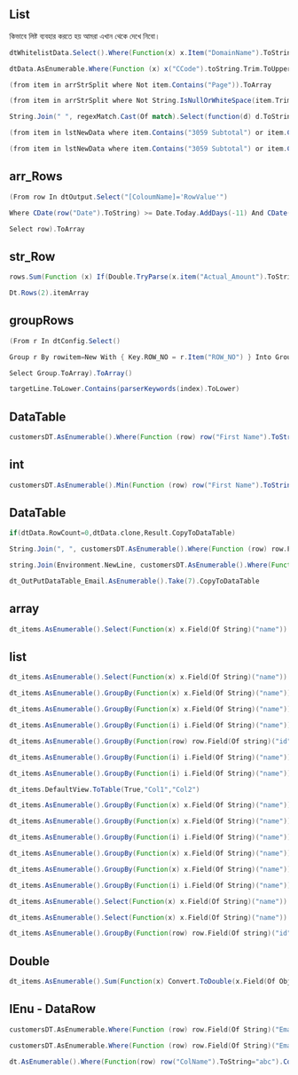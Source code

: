 

## List 
কিভাবে লিষ্ট ব্যবহার করতে হয় আমরা এখান থেকে দেখে নিবো।
```scala
dtWhitelistData.Select().Where(Function(x) x.Item("DomainName").ToString.ToLower.Equals(emailSenderHost.ToLower)).ToArray
```
```scala
dtData.AsEnumerable.Where(Function (x) x("CCode").toString.Trim.ToUpper.Equals(strCCFilter.ToUpper)).ToList
```
```scala
(from item in arrStrSplit where Not item.Contains("Page")).ToArray
```
```scala
(from item in arrStrSplit where Not String.IsNullOrWhiteSpace(item.Trim)).ToArray
```
```scala
String.Join(" ", regexMatch.Cast(Of match).Select(function(d) d.ToString).ToArray)
```
```scala
(from item in lstNewData where item.Contains("3059 Subtotal") or item.Contains("8155 Subtotal")).ToList
```
```scala
(from item in lstNewData where item.Contains("3059 Subtotal") or item.Contains("8155 Subtotal")).ToList
```
## arr_Rows


```scala
(From row In dtOutput.Select("[ColoumName]='RowValue'")
```

```scala
Where CDate(row("Date").ToString) >= Date.Today.AddDays(-11) And CDate(row("Date").ToString) <= Date.Today.AddDays(-5)
```

```scala
Select row).ToArray
```
## str_Row


```scala
rows.Sum(Function (x) If(Double.TryParse(x.item("Actual_Amount").ToString, Nothing), Double.Parse(x.Item("Actual_Amount").ToString), 0))
```

```scala
Dt.Rows(2).itemArray
```



## groupRows


```scala
(From r In dtConfig.Select()
```

```scala
Group r By rowitem=New With { Key.ROW_NO = r.Item("ROW_NO") } Into Group
```

```scala
Select Group.ToArray).ToArray()
```

```scala
targetLine.ToLower.Contains(parserKeywords(index).ToLower)
```


## DataTable


```scala
customersDT.AsEnumerable().Where(Function (row) row("First Name").ToString().StartsWith("J")).CopyToDataTable
```


## int


```scala
customersDT.AsEnumerable().Min(Function (row) row("First Name").ToString().Length)
```


## DataTable


```scala
if(dtData.RowCount=0,dtData.clone,Result.CopyToDataTable)
```

```scala
String.Join(", ", customersDT.AsEnumerable().Where(Function (row) row.Field(of String)("First Name").Length=4).Select(Function (row) row.Field(Of String)("Email")))
```

```scala
string.Join(Environment.NewLine, customersDT.AsEnumerable().Where(Function (row) row.Field(Of String)("First Name").Length = 4).Select(Function (row) row.Field(of String)("First Name")))
```

```scala
dt_OutPutDataTable_Email.AsEnumerable().Take(7).CopyToDataTable
```


## array


```scala
dt_items.AsEnumerable().Select(Function(x) x.Field(Of String)("name")).Distinct().ToArray()
```

## list


```scala
dt_items.AsEnumerable().Select(Function(x) x.Field(Of String)("name")).Distinct().ToList()
```

```scala
dt_items.AsEnumerable().GroupBy(Function(x) x.Field(Of String)("name")).Where(Function(y) y.Count() > 1).Select(Function(z) z.Key).ToList()
```

```scala
dt_items.AsEnumerable().GroupBy(Function(x) x.Field(Of String)("name")).Where(Function(y) y.Count() > 1).Select(Function(z) z.Key).ToArray()
```

```scala
dt_items.AsEnumerable().GroupBy(Function(i) i.Field(Of String)("name")).Where(Function(g) g.Count() > 1).SelectMany(Function(g) g).CopyToDataTable()
```

```scala
dt_items.AsEnumerable().GroupBy(Function(row) row.Field(Of string)("id")).Select(Function(x) x.First).CopyToDatatable
```

```scala
dt_items.AsEnumerable().GroupBy(Function(i) i.Field(Of String)("name")).Where(Function(g) g.Count() > 1).SelectMany(Function(g) g).CopyToDataTable()
```

```scala
dt_items.AsEnumerable().GroupBy(Function(i) i.Field(Of String)("name")).Where(Function(g) g.Count() = 1).SelectMany(Function(g) g).CopyToDataTable()
```

```scala
dt_items.DefaultView.ToTable(True,"Col1","Col2")
```

```scala
dt_items.AsEnumerable().GroupBy(Function(x) x.Field(Of String)("name")).Where(Function(y) y.Count() = 1).Select(Function(z) z.Key).ToArray()
```

```scala
dt_items.AsEnumerable().GroupBy(Function(x) x.Field(Of String)("name")).Where(Function(y) y.Count() = 1).Select(Function(z) z.Key).ToList()
```

```scala
dt_items.AsEnumerable().GroupBy(Function(i) i.Field(Of String)("name")).Where(Function(g) g.Count() = 1).SelectMany(Function(g) g).CopyToDataTable()
```

```scala
dt_items.AsEnumerable().GroupBy(Function(x) x.Field(Of String)("name")).Where(Function(y) y.Count() > 1).Select(Function(z) z.Key).ToList()
```

```scala
dt_items.AsEnumerable().GroupBy(Function(x) x.Field(Of String)("name")).Where(Function(y) y.Count() > 1).Select(Function(z) z.Key).ToArray()
```

```scala
dt_items.AsEnumerable().GroupBy(Function(i) i.Field(Of String)("name")).Where(Function(g) g.Count() > 1).SelectMany(Function(g) g).CopyToDataTable()
```

```scala
dt_items.AsEnumerable().Select(Function(x) x.Field(Of String)("name")).Distinct().ToArray()
```

```scala
dt_items.AsEnumerable().Select(Function(x) x.Field(Of String)("name")).Distinct().ToList()
```

```scala
dt_items.AsEnumerable().GroupBy(Function(row) row.Field(Of string)("id")).Select(Function(x) x.First).CopyToDatatable
```


## Double


```scala
dt_items.AsEnumerable().Sum(Function(x) Convert.ToDouble(x.Field(Of Object)("id")))
```



## IEnu - DataRow


```scala
customersDT.AsEnumerable.Where(Function (row) row.Field(Of String)("Email").Contains("shamm@sugarwell.org"))
```

```scala
customersDT.AsEnumerable.Where(Function (row) row.Field(Of String)("Email").Contains("shamm@sugarwell.org")).ToList()
```

```scala
dt.AsEnumerable().Where(Function(row) row("ColName").ToString="abc").CopyToDataTable()
```

